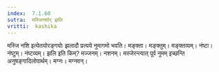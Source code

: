 ```yaml
---
index:  7.1.60
sutra:  मस्जिनशोर् झलि
vritti:  kashika 
---
```


मस्जि नशि इत्येतयोरङ्गयोः झलादौ प्रत्यये नुमागमो भवति। मङ्क्ता। मङ्क्तुम्। मङ्क्तव्यम्। नंष्टा। नंष्टुम्। नंष्टव्यम्। झलि इति किम्? मज्जनम्। नशनम्। मस्जेरन्त्यात् पूर्व नुमम् इच्छन्ति अनुषङ्गादिलोपार्थम्। मग्नः। मग्नवन्।

